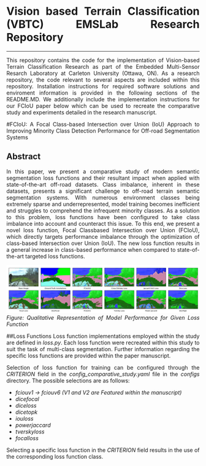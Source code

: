 <div align="justify">

# Vision based Terrain Classification (VBTC) EMSLab Research Repository
---------------------------------------------------------------------------------------------------
This repository contains the code for the implementation of Vision-based Terrain Classification Research as part of the Embedded Multi-Sensor Resarch Laboratory at Carleton University (Ottawa, ON). As a research repository, the code relevant to several aspects are included within this repository.
Installation instructions for required software solutions and enviroment information is provided in the following sections of the README.MD. We additionally include the implementation instructions for our FCIoU paper below which can be used to recreate the comparative study and experiments detailed in the research manuscript.  

#FCIoU: A Focal Class-based Intersection over Union (IoU) Approach to Improving Minority Class Detection Performance for Off-road Segmentation Systems
## Abstract
In this paper, we present a comparative study of modern semantic segmentation loss functions and their resultant impact when applied with state-of-the-art off-road datasets. Class imbalance, inherent in these datasets, presents a significant challenge to off-road terrain semantic segmentation systems. With numerous environment classes being extremely sparse and underrepresented, model training becomes inefficient and struggles to comprehend the infrequent minority
classes. As a solution to this problem, loss functions have been configured to take class imbalance
into account and counteract this issue. To this end, we present a novel loss function, Focal Classbased Intersection over Union (FCIoU), which directly targets performance imbalance through the
optimization of class-based Intersection over Union (IoU). The new loss function results in a general
increase in class-based performance when compared to state-of-the-art targeted loss functions. 

![Image Comparing the segmentation ability for each loss function for a single image](./figures/QualitativeResults.png)
*Figure: Qualitative Representation of Model Performance for Given Loss Function* 






##Loss Functions
Loss function implementations employed within the study are defined in *loss.py*. Each loss function were recreated within this study to suit the task of multi-class segmentation. Further information regarding the specific loss functions are provided within the paper manuscript. 

Selection of loss function for training can be configured through the *CRITERION* field in the *config_comparative_study.yaml* file in the *configs* directory. The possible selections are as follows: 
<i>
- fciouv1 -> fciouv6 (V1 and V2 are Featured within the manuscript)
- dicefocal
- diceloss
- dicetopk
- iouloss
- powerjaccard
- tverskyloss
- focalloss
</i>

Selecting a specific loss function in the *CRITERION* field results in the use of the corresponding loss function class. 






</div>

